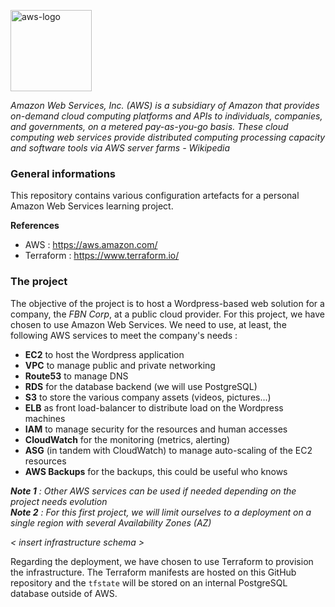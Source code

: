 <p><img src="https://upload.wikimedia.org/wikipedia/commons/thumb/1/1d/AmazonWebservices_Logo.svg/2560px-AmazonWebservices_Logo.svg.png" alt="aws-logo" title="aws" align="top" height=130 /></p>

*Amazon Web Services, Inc. (AWS) is a subsidiary of Amazon that provides on-demand cloud computing platforms and APIs to individuals, companies, and governments, on a metered pay-as-you-go basis. These cloud computing web services provide distributed computing processing capacity and software tools via AWS server farms - Wikipedia*

### General informations

This repository contains various configuration artefacts for a personal Amazon Web Services learning project.

**References**
  - AWS : https://aws.amazon.com/
  - Terraform : https://www.terraform.io/
  
### The project

The objective of the project is to host a Wordpress-based web solution for a company, the *FBN Corp*, at a public cloud provider. For this project, we have chosen to use Amazon Web Services. We need to use, at least, the following AWS services to meet the company's needs :
  - **EC2** to host the Wordpress application
  - **VPC** to manage public and private networking
  - **Route53** to manage DNS
  - **RDS** for the database backend (we will use PostgreSQL)
  - **S3** to store the various company assets (videos, pictures...)
  - **ELB** as front load-balancer to distribute load on the Wordpress machines
  - **IAM** to manage security for the resources and human accesses
  - **CloudWatch** for the monitoring (metrics, alerting)
  - **ASG** (in tandem with CloudWatch) to manage auto-scaling of the EC2 resources
  - **AWS Backups** for the backups, this could be useful who knows

 ***Note 1** : Other AWS services can be used if needed depending on the project needs evolution*<br/>
 ***Note 2** : For this first project, we will limit ourselves to a deployment on a single region with several Availability Zones (AZ)*

*< insert infrastructure schema >*

Regarding the deployment, we have chosen to use Terraform to provision the infrastructure. The Terraform manifests are hosted on this GitHub repository and the `tfstate` will be stored on an internal PostgreSQL database outside of AWS.
